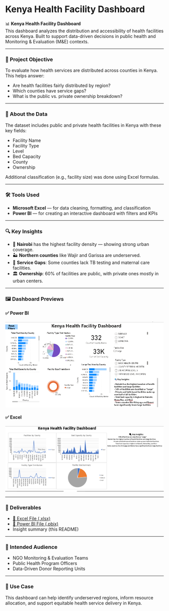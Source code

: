 # Kenya Health Facility Dashboard

📊 **Kenya Health Facility Dashboard**  
This dashboard analyzes the distribution and accessibility of health facilities across Kenya. Built to support data-driven decisions in public health and Monitoring & Evaluation (M&E) contexts.

---

### 🎯 Project Objective

To evaluate how health services are distributed across counties in Kenya. This helps answer:

- Are health facilities fairly distributed by region?
- Which counties have service gaps?
- What is the public vs. private ownership breakdown?

---

### 📂 About the Data

The dataset includes public and private health facilities in Kenya with these key fields:

- Facility Name
- Facility Type
- Level
- Bed Capacity
- County
- Ownership

Additional classification (e.g., facility size) was done using Excel formulas.

---

### 🛠️ Tools Used

- **Microsoft Excel** — for data cleaning, formatting, and classification  
- **Power BI** — for creating an interactive dashboard with filters and KPIs

---

### 🔍 Key Insights

- 📍 **Nairobi** has the highest facility density — showing strong urban coverage.
- 🏜️ **Northern counties** like Wajir and Garissa are underserved.
- 🧪 **Service Gaps**: Some counties lack TB testing and maternal care facilities.
- 🏛️ **Ownership**: 60% of facilities are public, with private ones mostly in urban centers.

---

### 🖼️ Dashboard Previews

#### ✅ Power BI  
![Power BI Dashboard](https://github.com/Lil729/Kenya-Health-Facility-Dashboard/blob/main/PowerBi%20Kenya%20Health%20Facility%20Dashboard.png)

#### ✅ Excel  
![Excel Dashboard](https://github.com/Lil729/Kenya-Health-Facility-Dashboard/blob/main/Excel%20Kenya%20Health%20Facility%20Dashboard.png)

---

### 📁 Deliverables

- [🔗 Excel File (.xlsx)](https://github.com/Lil729/Kenya-Health-Facility-Dashboard/blob/main/Health%20Facility%20Infrastructure%20Analysis.xlsx)
- [🔗 Power BI File (.pbix)](https://github.com/Lil729/Kenya-Health-Facility-Dashboard/blob/main/Health%20Facility%20Infrastructure%20Analysis.pbix)
- Insight summary (this README)

---

### 👥 Intended Audience

- NGO Monitoring & Evaluation Teams  
- Public Health Program Officers  
- Data-Driven Donor Reporting Units

---

### 📌 Use Case

This dashboard can help identify underserved regions, inform resource allocation, and support equitable health service delivery in Kenya.

